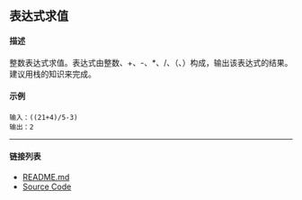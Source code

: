 ## 表达式求值

#### 描述

整数表达式求值。表达式由整数、+、-、*、/、（、）构成，输出该表达式的结果。建议用栈的知识来完成。

#### 示例

```text
输入：((21+4)/5-3)
输出：2
```

---
#### 链接列表

- [README.md](../../README.md)
- [Source Code](./daily.c)